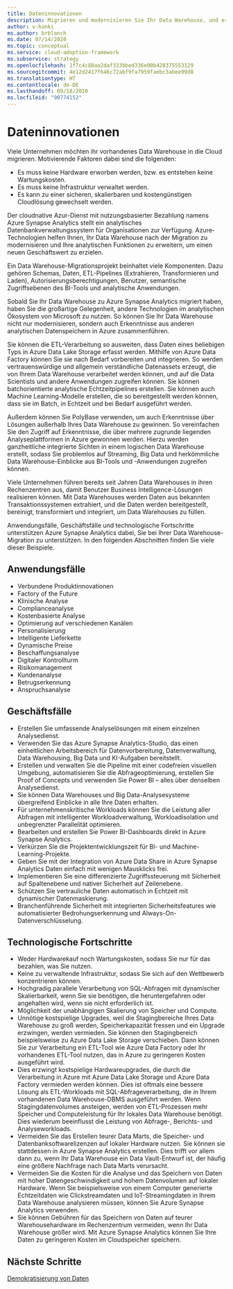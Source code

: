 ```yaml
---
title: Dateninnovationen
description: Migrieren und modernisieren Sie Ihr Data Warehouse, und erweitern Sie Ihre analytischen Funktionen, um einen neuen Geschäftswert zu erzielen.
author: v-hanki
ms.author: brblanch
ms.date: 07/14/2020
ms.topic: conceptual
ms.service: cloud-adoption-framework
ms.subservice: strategy
ms.openlocfilehash: 1f7c4c88aa2daf333bbed336e00b428375553129
ms.sourcegitcommit: 4e12d2417f646c72abf9fa7959faebc3abee99d8
ms.translationtype: HT
ms.contentlocale: de-DE
ms.lasthandoff: 09/18/2020
ms.locfileid: "90774152"
---
```

# <a name="data-innovations"></a>Dateninnovationen

Viele Unternehmen möchten ihr vorhandenes Data Warehouse in die Cloud migrieren. Motivierende Faktoren dabei sind die folgenden:

- Es muss keine Hardware erworben werden, bzw. es entstehen keine Wartungskosten.
- Es muss keine Infrastruktur verwaltet werden.
- Es kann zu einer sicheren, skalierbaren und kostengünstigen Cloudlösung gewechselt werden.

Der cloudnative Azur-Dienst mit nutzungsbasierter Bezahlung namens Azure Synapse Analytics stellt ein analytisches Datenbankverwaltungssystem für Organisationen zur Verfügung. Azure-Technologien helfen Ihnen, Ihr Data Warehouse nach der Migration zu modernisieren und Ihre analytischen Funktionen zu erweitern, um einen neuen Geschäftswert zu erzielen.

Ein Data Warehouse-Migrationsprojekt beinhaltet viele Komponenten. Dazu gehören Schemas, Daten, ETL-Pipelines (Extrahieren, Transformieren und Laden), Autorisierungsberechtigungen, Benutzer, semantische Zugriffsebenen des BI-Tools und analytische Anwendungen.

Sobald Sie Ihr Data Warehouse zu Azure Synapse Analytics migriert haben, haben Sie die großartige Gelegenheit, andere Technologien im analytischen Ökosystem von Microsoft zu nutzen. So können Sie Ihr Data Warehouse nicht nur modernisieren, sondern auch Erkenntnisse aus anderen analytischen Datenspeichern in Azure zusammenführen.

Sie können die ETL-Verarbeitung so ausweiten, dass Daten eines beliebigen Typs in Azure Data Lake Storage erfasst werden. Mithilfe von Azure Data Factory können Sie sie nach Bedarf vorbereiten und integrieren. So werden vertrauenswürdige und allgemein verständliche Datenassets erzeugt, die von Ihrem Data Warehouse verarbeitet werden können, und auf die Data Scientists und andere Anwendungen zugreifen können. Sie können batchorientierte analytische Echtzeitpipelines erstellen. Sie können auch Machine Learning-Modelle erstellen, die so bereitgestellt werden können, dass sie im Batch, in Echtzeit und bei Bedarf ausgeführt werden.

Außerdem können Sie PolyBase verwenden, um auch Erkenntnisse über Lösungen außerhalb Ihres Data Warehouse zu gewinnen. So vereinfachen Sie den Zugriff auf Erkenntnisse, die über mehrere zugrunde liegenden Analyseplattformen in Azure gewonnen werden. Hierzu werden ganzheitliche integrierte Sichten in einem logischen Data Warehouse erstellt, sodass Sie problemlos auf Streaming, Big Data und herkömmliche Data Warehouse-Einblicke aus BI-Tools und -Anwendungen zugreifen können.

Viele Unternehmen führen bereits seit Jahren Data Warehouses in ihren Rechenzentren aus, damit Benutzer Business Intelligence-Lösungen realisieren können. Mit Data Warehouses werden Daten aus bekannten Transaktionssystemen extrahiert, und die Daten werden bereitgestellt, bereinigt, transformiert und integriert, um Data Warehouses zu füllen.

Anwendungsfälle, Geschäftsfälle und technologische Fortschritte unterstützen Azure Synapse Analytics dabei, Sie bei Ihrer Data Warehouse-Migration zu unterstützen. In den folgenden Abschnitten finden Sie viele dieser Beispiele.

## <a name="use-cases"></a>Anwendungsfälle

- Verbundene Produktinnovationen
- Factory of the Future
- Klinische Analyse
- Complianceanalyse
- Kostenbasierte Analyse
- Optimierung auf verschiedenen Kanälen
- Personalisierung
- Intelligente Lieferkette
- Dynamische Preise
- Beschaffungsanalyse
- Digitaler Kontrollturm
- Risikomanagement
- Kundenanalyse
- Betrugserkennung
- Anspruchsanalyse

## <a name="business-cases"></a>Geschäftsfälle

- Erstellen Sie umfassende Analyselösungen mit einem einzelnen Analysedienst.
- Verwenden Sie das Azure Synapse Analytics-Studio, das einen einheitlichen Arbeitsbereich für Datenvorbereitung, Datenverwaltung, Data Warehousing, Big Data und KI-Aufgaben bereitstellt.
- Erstellen und verwalten Sie die Pipeline mit einer codefreien visuellen Umgebung, automatisieren Sie die Abfrageoptimierung, erstellen Sie Proof of Concepts und verwenden Sie Power BI – alles über denselben Analysedienst.
- Sie können Data Warehouses und Big Data-Analysesysteme übergreifend Einblicke in alle Ihre Daten erhalten.
- Für unternehmenskritische Workloads können Sie die Leistung aller Abfragen mit intelligenter Workloadverwaltung, Workloadisolation und unbegrenzter Parallelität optimieren.
- Bearbeiten und erstellen Sie Power BI-Dashboards direkt in Azure Synapse Analytics.
- Verkürzen Sie die Projektentwicklungszeit für BI- und Machine-Learning-Projekte.
- Geben Sie mit der Integration von Azure Data Share in Azure Synapse Analytics Daten einfach mit wenigen Mausklicks frei.
- Implementieren Sie eine differenzierte Zugriffssteuerung mit Sicherheit auf Spaltenebene und nativer Sicherheit auf Zeilenebene.
- Schützen Sie vertrauliche Daten automatisch in Echtzeit mit dynamischer Datenmaskierung.
- Branchenführende Sicherheit mit integrierten Sicherheitsfeatures wie automatisierter Bedrohungserkennung und Always-On-Datenverschlüsselung.

## <a name="technology-advances"></a>Technologische Fortschritte

- Weder Hardwarekauf noch Wartungskosten, sodass Sie nur für das bezahlen, was Sie nutzen.
- Keine zu verwaltende Infrastruktur, sodass Sie sich auf den Wettbewerb konzentrieren können.
- Hochgradig parallele Verarbeitung von SQL-Abfragen mit dynamischer Skalierbarkeit, wenn Sie sie benötigen, die heruntergefahren oder angehalten wird, wenn sie nicht erforderlich ist.
- Möglichkeit der unabhängigen Skalierung von Speicher und Compute.
- Unnötige kostspielige Upgrades, weil die Stagingbereiche Ihres Data Warehouse zu groß werden, Speicherkapazität fressen und ein Upgrade erzwingen, werden vermieden. Sie können den Stagingbereich beispielsweise zu Azure Data Lake Storage verschieben. Dann können Sie zur Verarbeitung ein ETL-Tool wie Azure Data Factory oder Ihr vorhandenes ETL-Tool nutzen, das in Azure zu geringeren Kosten ausgeführt wird.
- Dies erzwingt kostspielige Hardwareupgrades, die durch die Verarbeitung in Azure mit Azure Data Lake Storage und Azure Data Factory vermieden werden können. Dies ist oftmals eine bessere Lösung als ETL-Workloads mit SQL-Abfrageverarbeitung, die in Ihrem vorhandenen Data Warehouse-DBMS ausgeführt werden. Wenn Stagingdatenvolumes ansteigen, werden von ETL-Prozessen mehr Speicher und Computeleistung für Ihr lokales Data Warehouse benötigt. Dies wiederum beeinflusst die Leistung von Abfrage-, Berichts- und Analyseworkloads.
- Vermeiden Sie das Erstellen teurer Data Marts, die Speicher- und Datenbanksoftwarelizenzen auf lokaler Hardware nutzen. Sie können sie stattdessen in Azure Synapse Analytics erstellen. Dies trifft vor allem dann zu, wenn Ihr Data Warehouse ein Data Vault-Entwurf ist, der häufig eine größere Nachfrage nach Data Marts verursacht.
- Vermeiden Sie die Kosten für die Analyse und das Speichern von Daten mit hoher Datengeschwindigkeit und hohem Datenvolumen auf lokaler Hardware. Wenn Sie beispielsweise von einem Computer generierte Echtzeitdaten wie Clickstreamdaten und IoT-Streamingdaten in Ihrem Data Warehouse analysieren müssen, können Sie Azure Synapse Analytics verwenden.
- Sie können Gebühren für das Speichern von Daten auf teurer Warehousehardware im Rechenzentrum vermeiden, wenn Ihr Data Warehouse größer wird. Mit Azure Synapse Analytics können Sie Ihre Daten zu geringeren Kosten im Cloudspeicher speichern.

## <a name="next-steps"></a>Nächste Schritte

<!-- TODO: More detail needed here. -->

[Demokratisierung von Daten](./data-democratization.md)
